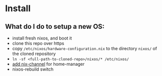 # Install

## What do I do to setup a new OS:
  - install fresh nixos, and boot it
  - clone this repo over https
  - copy `/etc/nixos/hardware-configuration.nix` to the directory `nixos/` of the cloned repository
  - `ln -sf <full-path-to-cloned-repo>/nixos/* /etc/nixos/`
  - [add nix-channel](https://nix-community.github.io/home-manager/index.html#sec-install-nixos-module) for home-manager
  - nixos-rebuild switch
